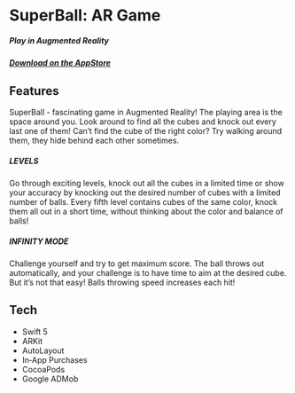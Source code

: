 # SuperBall: AR Game
##### Play in Augmented Reality
##### [Download on the AppStore](https://apple.co/3d9RTL2)

## Features
SuperBall - fascinating game in Augmented Reality!
The playing area is the space around you. Look around to find all the cubes and knock out every last one of them! Сan’t find the cube of the right color? Try walking around them, they hide behind each other sometimes.

##### LEVELS
Go through exciting levels, knock out all the cubes in a limited time or show your accuracy by knocking out the desired number of cubes with a limited number of balls.
Every fifth level contains cubes of the same color, knock them all out in a short time, without thinking about the color and balance of balls!

##### INFINITY MODE
Challenge yourself and try to get maximum score. The ball throws out automatically, and your challenge is to have time to aim at the desired cube. But it’s not that easy! Balls throwing speed increases each hit!

## Tech
- Swift 5
- ARKit
- AutoLayout
- In‑App Purchases
- CocoaPods
- Google ADMob
